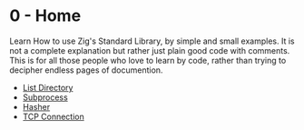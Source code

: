 # 0 - Home

Learn How to use Zig's Standard Library, by simple and small examples.
It is not a complete explanation but rather just plain good code with comments.
This is for all those people who love to learn by code, rather than trying to decipher endless pages of documention.

- [List Directory](/list-directory.md)
- [Subprocess](/subprocess.md)
- [Hasher](/hasher.md)
- [TCP Connection](/tcp-connection.md)
